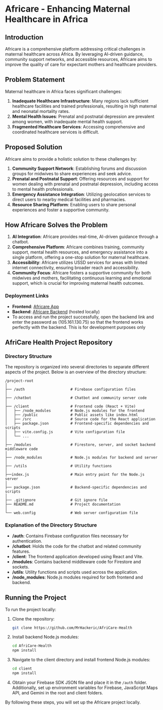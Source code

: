 # Africare - Enhancing Maternal Healthcare in Africa

## Introduction

Africare is a comprehensive platform addressing critical challenges in maternal healthcare across Africa. By leveraging AI-driven guidance, community support networks, and accessible resources, Africare aims to improve the quality of care for expectant mothers and healthcare providers.

## Problem Statement

Maternal healthcare in Africa faces significant challenges:

1. **Inadequate Healthcare Infrastructure**: Many regions lack sufficient healthcare facilities and trained professionals, resulting in high maternal and neonatal mortality rates.
2. **Mental Health Issues**: Prenatal and postnatal depression are prevalent among women, with inadequate mental health support.
3. **Fragmented Healthcare Services**: Accessing comprehensive and coordinated healthcare services is difficult.

## Proposed Solution

Africare aims to provide a holistic solution to these challenges by:

1. **Community Support Network**: Establishing forums and discussion groups for midwives to share experiences and seek advice.
2. **Prenatal and Postnatal Support**: Offering resources and support for women dealing with prenatal and postnatal depression, including access to mental health professionals.
3. **Emergency Assistance Integration**: Utilizing geolocation services to direct users to nearby medical facilities and pharmacies.
4. **Resource Sharing Platform**: Enabling users to share personal experiences and foster a supportive community.

## How Africare Solves the Problem

1. **AI Integration**: Africare provides real-time, AI-driven guidance through a chatbot.
2. **Comprehensive Platform**: Africare combines training, community support, mental health resources, and emergency assistance into a single platform, offering a one-stop solution for maternal healthcare.
3. **Accessibility**: Africare utilizes USSD services for areas with limited internet connectivity, ensuring broader reach and accessibility.
4. **Community Focus**: Africare fosters a supportive community for both midwives and mothers, facilitating continuous learning and emotional support, which is crucial for improving maternal health outcomes.

### Deployment Links
- **Frontend**: [Africare App](https://africare-app.netlify.app)
- **Backend**: [Africare Backend](https://africare.loca.lt) (hosted locally)
- To access and run the project successfully, open the backend link and enter the password as (105.161.130.75) so that the frontend works perfectly with the backend. This is for development purposes only

## AfriCare Health Project Repository

### Directory Structure

The repository is organized into several directories to separate different aspects of the project. Below is an overview of the directory structure:

```
/project-root
│
├── /auth                     # Firebase configuration files
│
├── /chatbot                  # Chatbot and community server code
│
├── /client                   # Frontend code (React + Vite)
│   ├── /node_modules         # Node.js modules for the frontend
│   ├── /public               # Public assets like index.html
│   ├── /src                  # Source code for the React application
│   ├── package.json          # Frontend-specific dependencies and scripts
│   ├── vite.config.js        # Vite configuration file
│   └── ...
│
├── /modules                  # Firestore, server, and socket backend middleware code
│
├── /node_modules             # Node.js modules for backend and server
│
├── /utils                    # Utility functions
│
├──index.js                   # Main entry point for the Node.js server
│
├── package.json              # Backend-specific dependencies and scripts
│
├── .gitignore                # Git ignore file
├── README.md                 # Project documentation
│
└── web.config                # Web server configuration file
```

### Explanation of the Directory Structure

- **/auth**: Contains Firebase configuration files necessary for authentication.
- **/chatbot**: Holds the code for the chatbot and related community features.
- **/client**: The frontend application developed using React and Vite.
- **/modules**: Contains backend middleware code for Firestore and sockets.
- **/utils**: Utility functions and scripts used across the application.
- **/node_modules**: Node.js modules required for both frontend and backend.

## Running the Project

To run the project locally:

1. Clone the repository:
   ```bash
   git clone https://github.com/MrHackeric/AfriCare-Health
   ```

2. Install backend Node.js modules:
   ```bash
   cd AfriCare-Health
   npm install
   ```

3. Navigate to the client directory and install frontend Node.js modules:
   ```bash
   cd client
   npm install
   ```

4. Obtain your Firebase SDK JSON file and place it in the `/auth` folder. Additionally, set up environment variables for Firebase, JavaScript Maps API, and Gemini in the root and client folders.

By following these steps, you will set up the Africare project locally.

